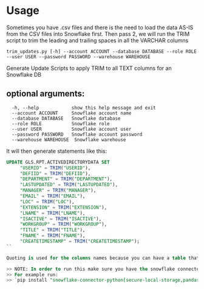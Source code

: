 # Usage 

Sometimes you have .csv files and there is the need to load the data AS-IS from the CSV files into Snowflake first.
Then pass 2, we will run the TRIM script to trim the leading and trailing spaces in all the VARCHAR columns

`trim_updates.py [-h] --account ACCOUNT --database DATABASE --role ROLE
                       --user USER --password PASSWORD --warehouse WAREHOUSE`

Generate Update Scripts to apply TRIM to all TEXT columns for an Snowflake DB

## optional arguments:
```
  -h, --help            show this help message and exit
  --account ACCOUNT     Snowflake account name
  --database DATABASE   Snowflake database
  --role ROLE           Snowflake role
  --user USER           Snowflake account user
  --password PASSWORD   Snowflake account password
  --warehouse WAREHOUSE  Snowflake warehouse
```  

It will then generate statements like this:
```sql
UPDATE GLS.RPT.ACTIVEDIRECTORYDATA SET 
     "USERID" = TRIM("USERID"),
     "DEFIID" = TRIM("DEFIID"),
     "DEPARTMENT" = TRIM("DEPARTMENT"),
     "LASTUPDATED" = TRIM("LASTUPDATED"),
     "MANAGER" = TRIM("MANAGER"),
     "EMAIL" = TRIM("EMAIL"),
     "LOC" = TRIM("LOC"),
     "EXTENSION" = TRIM("EXTENSION"),
     "LNAME" = TRIM("LNAME"),
     "ISACTIVE" = TRIM("ISACTIVE"),
     "WORKGROUP" = TRIM("WORKGROUP"),
     "TITLE" = TRIM("TITLE"),
     "FNAME" = TRIM("FNAME"),
     "CREATETIMESTAMP" = TRIM("CREATETIMESTAMP");
``

Quoting is used for the columns names because you can have a table that was created like CREATE TABLE TABLE1("column 1" varchar);

>> NOTE: In order to run this make sure you have the snowflake connector and its dependencies.
>> For example run: 
>> `pip install "snowflake-connector-python[secure-local-storage,pandas]"`
